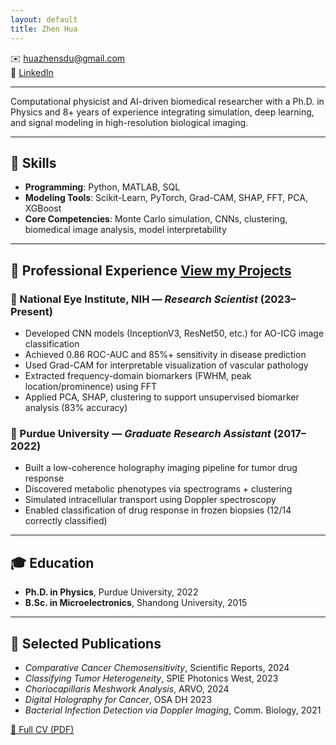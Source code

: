 ```yaml
---
layout: default
title: Zhen Hua
---
```


✉️ [huazhensdu@gmail.com](mailto:huazhensdu@gmail.com)  
🔗 [LinkedIn](https://www.linkedin.com/in/zhenhua23)

---

Computational physicist and AI-driven biomedical researcher with a Ph.D. in Physics and 8+ years of experience integrating simulation, deep learning, and signal modeling in high-resolution biological imaging.

---

## 🧠 Skills
- **Programming**: Python, MATLAB, SQL  
- **Modeling Tools**: Scikit-Learn, PyTorch, Grad-CAM, SHAP, FFT, PCA, XGBoost  
- **Core Competencies**: Monte Carlo simulation, CNNs, clustering, biomedical image analysis, model interpretability  

---

## 💼 Professional Experience [View my Projects](projects.md) 

### 🏢 National Eye Institute, NIH — *Research Scientist* (2023–Present)
- Developed CNN models (InceptionV3, ResNet50, etc.) for AO-ICG image classification
- Achieved 0.86 ROC-AUC and 85%+ sensitivity in disease prediction
- Used Grad-CAM for interpretable visualization of vascular pathology
- Extracted frequency-domain biomarkers (FWHM, peak location/prominence) using FFT
- Applied PCA, SHAP, clustering to support unsupervised biomarker analysis (83% accuracy)

### 🏫 Purdue University — *Graduate Research Assistant* (2017–2022)
- Built a low-coherence holography imaging pipeline for tumor drug response
- Discovered metabolic phenotypes via spectrograms + clustering
- Simulated intracellular transport using Doppler spectroscopy
- Enabled classification of drug response in frozen biopsies (12/14 correctly classified)

---

## 🎓 Education
- **Ph.D. in Physics**, Purdue University, 2022  
- **B.Sc. in Microelectronics**, Shandong University, 2015

---

## 📄 Selected Publications

- *Comparative Cancer Chemosensitivity*, Scientific Reports, 2024  
- *Classifying Tumor Heterogeneity*, SPIE Photonics West, 2023  
- *Choriocapillaris Meshwork Analysis*, ARVO, 2024  
- *Digital Holography for Cancer*, OSA DH 2023  
- *Bacterial Infection Detection via Doppler Imaging*, Comm. Biology, 2021  

[📄 Full CV (PDF)](assets/ZhenHua_CV.pdf)
